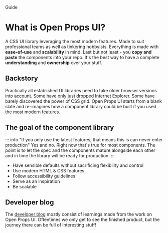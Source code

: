 <hgroup>
<p>Guide</p>
<h1>What is Open Props UI?</h1>
</hgroup>

A CSS UI library leveraging the most modern features. Made to suit professional teams as well as tinkering hobbyists. Everything is made with **ease-of-use** and **scalability** in mind. Last but not least - you **copy and paste** the components into your repo. It's the best way to have a complete **understanding** and **ownership** over your stuff.

## Backstory

Practically all established UI libraries need to take older browser versions into account. Some have only just dropped Internet Explorer. Some have barely discovered the power of CSS grid. Open Props UI starts from a blank slate and re-imagines how a component library could be built if you used the most modern features.

## The goal of the component library

::: info "If you only use the latest features, that means this is can never enter production"
Yes and no. Right now that's true for most components. The point is to let the spec and the components mature alongside each other and in time the library will be ready for production.
:::

- Have sensible defaults without sacrificing flexibility and control
- Use modern HTML & CSS features
- Follow accessibility guidelines
- Serve as an inspiration
- Be scalable

## Developer blog

The [developer blog](/blog/) mostly consist of learnings made from the work on Open Props UI. Oftentimes we only get to see the finished product, but the journey there can be full of interesting stuff!

